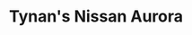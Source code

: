 ---
title: "Tynan's Nissan Aurora"
url: /aurora/tynans-nissan-aurora-south-havana-street/
shop: car repair
---